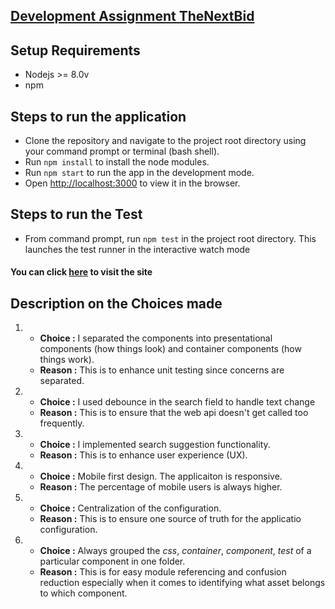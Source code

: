 ## [Development Assignment TheNextBid](https://thenextbidsearch.herokuapp.com/)

## Setup Requirements
* Nodejs >= 8.0v
* npm

## Steps to run the application
* Clone the repository and navigate to the project root directory using your command prompt or terminal (bash shell).
* Run `npm install` to install the node modules.
* Run `npm start` to run the app in the development mode.
* Open [http://localhost:3000](http://localhost:3000) to view it in the browser.


## Steps to run the Test
* From command prompt, run `npm test` in the project root directory. This launches the test runner in the interactive watch mode

#### You can click [here](https://thenextbidsearch.herokuapp.com/) to visit the site


## Description on the Choices made

1. 
    * **Choice :** I separated the components into presentational components (how things look) and container components (how things work). 
    * **Reason :** This is to enhance unit testing since concerns are separated.

2. 
    * **Choice :** I used debounce in the search field to handle text change
    * **Reason :** This is to ensure that the web api doesn't get called too frequently.

3.
    * **Choice :** I implemented search suggestion functionality.
    * **Reason :** This is to enhance user experience (UX).

4.   * **Choice :** Mobile first design. The applicaiton is         responsive.
     * **Reason :** The percentage of mobile users is always higher.
5.   * **Choice :** Centralization of the configuration.
     * **Reason :** This is to ensure one source of truth for the applicatio configuration.
6.   * **Choice :** Always grouped the *css*, *container*, *component*, *test* of a particular component in one folder.
     * **Reason :** This is for easy module referencing and confusion reduction especially when it comes to  identifying what asset belongs to which component.
